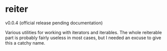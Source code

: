 # reiter
v0.0.4 (official release pending documentation)

Various utilities for working with iterators and iterables. The whole reiterable part is probably fairly useless in most cases, but I needed an excuse to give this a catchy name.
